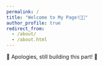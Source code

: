 ```yaml
---
permalink: /
title: "Welcome to My Page!👋🏻"
author_profile: true
redirect_from: 
  - /about/
  - /about.html
---
```


🚧 Apologies, still building this part! 🚧
